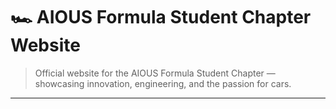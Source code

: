# 🏎️ AIOUS Formula Student Chapter Website

> Official website for the AIOUS Formula Student Chapter — showcasing innovation, engineering, and the passion for cars.  

---
